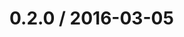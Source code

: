 <!--remark setext-->

<!--lint disable no-multiple-toplevel-headings-->

0.2.0 / 2016-03-05
==================
